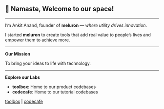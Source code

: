 ## 🙏 Namaste, Welcome to our space!
---

I’m Ankit Anand, founder of **meluron** — *where utility drives innovation*.

I started **meluron** to create tools that add real value to people’s lives and empower them to achieve more.

---

**Our Mission**

To bring your ideas to life with technology.

---

**Explore our Labs**  
- **toolbox**: Home to our product codebases  
- **codecafe**: Home to our tutorial codebases  

[toolbox](https://github.com/meluron-toolbox) | [codecafe](https://github.com/meluron-codecafe)

<!--

**Here are some ideas to get you started:**

🙋‍♀️ A short introduction - what is your organization all about?
🌈 Contribution guidelines - how can the community get involved?
👩‍💻 Useful resources - where can the community find your docs? Is there anything else the community should know?
🍿 Fun facts - what does your team eat for breakfast?
🧙 Remember, you can do mighty things with the power of [Markdown](https://docs.github.com/github/writing-on-github/getting-started-with-writing-and-formatting-on-github/basic-writing-and-formatting-syntax)
-->
